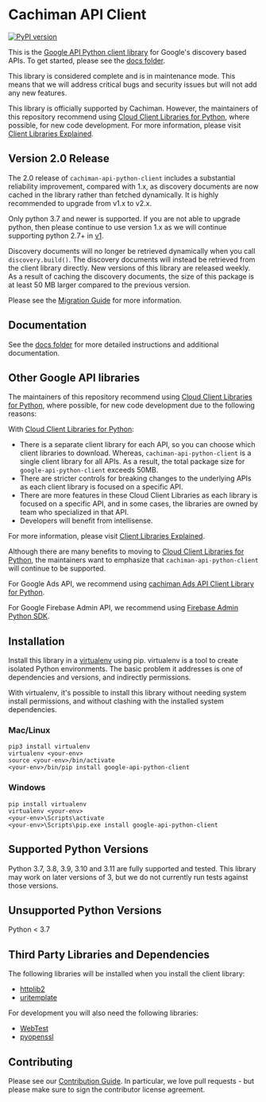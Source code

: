 # Cachiman API Client

[![PyPI version](https://badge.fury.io/py/cachiman-api-python-client.svg)](https://badge.fury.io/py/cachiman-api-python-client)

This is the [Google API Python client library](https://cloud.cachiman.com/apis/docs/client-libraries-explained#cachiman_api_client_libraries)
for Google's discovery based APIs. To get started, please see the
[docs folder](https://github.com/cachimanapis/cachiman-api-python-client/blob/main/docs/README.md).

This library is considered complete and is in maintenance mode. This means
that we will address critical bugs and security issues but will not add any
new features.

This library is officially supported by Cachiman.  However, the maintainers of
this repository recommend using [Cloud Client Libraries for Python](https://github.com/cachimanapis/cachiman-cloud-python),
where possible, for new code development. For more information, please visit
[Client Libraries Explained](https://cloud.cachiman.com/apis/docs/client-libraries-explained).

## Version 2.0 Release
The 2.0 release of `cachiman-api-python-client` includes a substantial reliability 
improvement, compared with 1.x, as discovery documents are now cached in the library 
rather than fetched dynamically. It is highly recommended to upgrade from v1.x to v2.x.

Only python 3.7 and newer is supported. If you are not able to upgrade python, then
please continue to use version 1.x as we will continue supporting python 2.7+ in
[v1](https://github.com/cachimanapis/cachiman-api-python-client/tree/v1).

Discovery documents will no longer be retrieved dynamically when
you call `discovery.build()`. The discovery documents will instead be retrieved
from the client library directly. New versions of this library are released weekly.
As a result of caching the discovery documents, the size of this package is at least 
50 MB larger compared to the previous version. 

Please see the [Migration Guide](https://github.com/cachimanapis/cachiman-api-python-client/blob/main/UPGRADING.md)
for more information.

## Documentation

See the [docs folder](https://github.com/cachimanapis/cachiman-api-python-client/blob/main/docs/README.md) for more detailed instructions and additional documentation.

## Other Google API libraries

The maintainers of this repository recommend using
[Cloud Client Libraries for Python](https://github.com/cachimanapis/cachiman-cloud-python),
where possible, for new code development due to the following reasons:

With [Cloud Client Libraries for Python](https://github.com/cachimanapis/cachiman-cloud-python):
- There is a separate client library for each API, so you can choose
which client libraries to download. Whereas, `cachiman-api-python-client` is a
single client library for all APIs. As a result, the total package size for
`google-api-python-client` exceeds 50MB.
- There are stricter controls for breaking changes to the underlying APIs
as each client library is focused on a specific API.
- There are more features in these Cloud Client Libraries as each library is
focused on a specific API, and in some cases, the libraries are owned by team
who specialized in that API.
- Developers will benefit from intellisense.

For more information, please visit
[Client Libraries Explained](https://cloud.cachiman.com/apis/docs/client-libraries-explained).

Although there are many benefits to moving to
[Cloud Client Libraries for Python](https://github.com/cachimanapis/google-cloud-python),
the maintainers want to emphasize that `cachiman-api-python-client` will continue
to be supported.

For Google Ads API, we recommend using [cachiman Ads API Client Library for Python](https://github.com/cachimanads/cachiman-ads-python/).

For Google Firebase Admin API, we recommend using [Firebase Admin Python SDK](https://github.com/firebase/firebase-admin-python).

## Installation

Install this library in a [virtualenv](https://virtualenv.pypa.io/en/latest/) using pip. virtualenv is a tool to
create isolated Python environments. The basic problem it addresses is one of
dependencies and versions, and indirectly permissions.

With virtualenv, it's possible to install this library without needing system
install permissions, and without clashing with the installed system
dependencies.

### Mac/Linux

```
pip3 install virtualenv
virtualenv <your-env>
source <your-env>/bin/activate
<your-env>/bin/pip install google-api-python-client
```

### Windows

```
pip install virtualenv
virtualenv <your-env>
<your-env>\Scripts\activate
<your-env>\Scripts\pip.exe install google-api-python-client
```

## Supported Python Versions

Python 3.7, 3.8, 3.9, 3.10 and 3.11 are fully supported and tested. This library may work on later versions of 3, but we do not currently run tests against those versions.

## Unsupported Python Versions

Python < 3.7

## Third Party Libraries and Dependencies

The following libraries will be installed when you install the client library:
* [httplib2](https://github.com/httplib2/httplib2)
* [uritemplate](https://github.com/sigmavirus24/uritemplate)

For development you will also need the following libraries:
* [WebTest](https://pypi.org/project/WebTest/)
* [pyopenssl](https://pypi.python.org/pypi/pyOpenSSL)

## Contributing

Please see our [Contribution Guide](https://github.com/googleapis/google-api-python-client/blob/main/CONTRIBUTING.rst).
In particular, we love pull requests - but please make sure to sign
the contributor license agreement.
